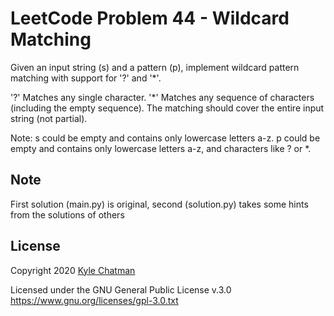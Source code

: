 # LeetCode Problem 44 - Wildcard Matching
Given an input string (s) and a pattern (p), implement wildcard pattern matching with support for '?' and '*'.

'?' Matches any single character.
'*' Matches any sequence of characters (including the empty sequence).
The matching should cover the entire input string (not partial).

Note:
s could be empty and contains only lowercase letters a-z.
p could be empty and contains only lowercase letters a-z, and characters like ? or *.

## Note
First solution (main.py) is original, second (solution.py) takes some hints from the solutions of others

## License
Copyright 2020 [Kyle Chatman](http://www.kchatman.com)

Licensed under the GNU General Public License v.3.0
https://www.gnu.org/licenses/gpl-3.0.txt